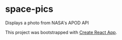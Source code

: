 # space-pics
Displays a photo from NASA's APOD API

This project was bootstrapped with [Create React App](https://github.com/facebookincubator/create-react-app).
